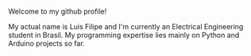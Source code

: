 Welcome to my github profile! 

My actual name is Luis Filipe and I'm currently an Electrical Engineering student in Brasil.
My programming expertise lies mainly on Python and Arduino projects so far.
